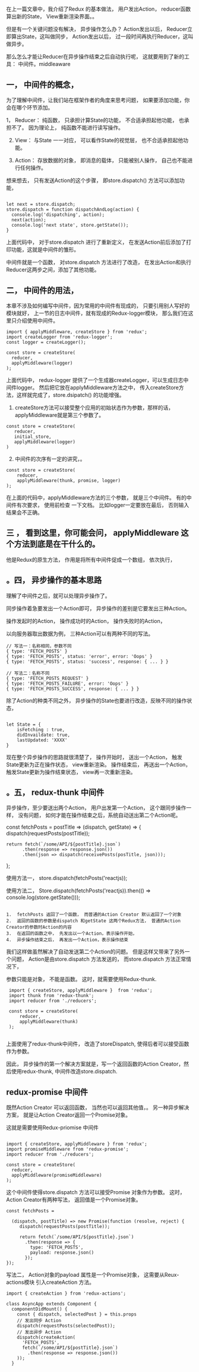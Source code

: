 ##  
 在上一篇文章中，我介绍了Redux 的基本做法， 用户发出Action， reducer函数算出新的State，  View重新渲染界面。。

但是有一个关键问题没有解决， 异步操作怎么办？
Action发出以后， Reducer立即算出State，这叫做同步， Action发出以后， 过一段时间再执行Reducer，这叫做异步。

那么怎么才能让Reducer在异步操作结束之后自动执行呢， 这就要用到了新的工具： 中间件。middleaware

## 一， 中间件的概念，

为了理解中间件，让我们站在框架作者的角度来思考问题， 如果要添加功能，你会在哪个环节添加。

1，  Reducer： 纯函数， 只承担计算State的功能， 不合适承担起他功能， 也承担不了。 因为理论上， 纯函数不能进行读写操作。

2.  View：  与State 一一对应， 可以看作State的视觉层， 也不合适承担起他功能。

3.  Action：  存放数据的对象， 即消息的载体， 只能被别人操作， 自己也不能进行任何操作。

想来想去，  只有发送Action的这个步骤，  即store.dispatch()  方法可以添加功能，

````

let next = store.dispatch;
store.dispatch = function dispatchAndLog(action) {
  console.log('dispatching', action);
  next(action);
  console.log('next state', store.getState());
}

````
上面代码中， 对于store.dispatch 进行了重新定义， 在发送Action前后添加了打印功能，这就是中间件的雏形。


中间件就是一个函数， 对store.dispatch  方法进行了改造， 在发出Action和执行Reducer这两步之间，添加了其他功能。


## 二， 中间件的用法，


本章不涉及如何编写中间件，因为常用的中间件有现成的， 只要引用别人写好的模块就好，
上一节的日志中间件，就有现成的Redux-logger模块， 那么我们在这里只介绍使用中间件。

````
import { applyMiddleware, createStore } from 'redux';
import createLogger from 'redux-logger';
const logger = createLogger();

const store = createStore(
  reducer,
  applyMiddleware(logger)
);

````

上面代码中， redux-logger 提供了一个生成器createLogger，可以生成日志中间件logger。
然后把它放在applyMiddleware方法之中， 传入createStore方法，这样就完成了，store.dsipatch() 的功能增强。


1.  createStore方法可以接受整个应用的初始状态作为参数，那样的话， applyMiddleware就是第三个参数了。
````
const store = createStore(
   reducer,
   initial_store,
   applyMiddleware(logger)
)
````



2. 中间件的次序有一定的讲究，。

````
const store = createStore(
    reducer,
    applyMiddleware(thunk, promise, logger)
);

````
在上面的代码中，applyMiddleware方法的三个参数， 就是三个中间件。 有的中间件有次要求， 使用前检查
一下文档。 比如logger一定要放在最后， 否则输入结果会不正确。

##  三 ，  看到这里，你可能会问， applyMiddleware 这个方法到底是在干什么的。

他是Redux的原生方法， 作用是将所有中间件促成一个数组， 依次执行，


## 。四，  异步操作的基本思路

理解了中间件之后，就可以处理异步操作了。

同步操作着急要发出一个Action即可， 异步操作的差别是它要发出三种Action。


操作发起时的Action，
操作成功时的Action，
操作失败时的Action，

以向服务器取出数据为例， 三种Action可以有两种不同的写法。

````
// 写法一：名称相同，参数不同
{ type: 'FETCH_POSTS' }
{ type: 'FETCH_POSTS', status: 'error', error: 'Oops' }
{ type: 'FETCH_POSTS', status: 'success', response: { ... } }

// 写法二：名称不同
{ type: 'FETCH_POSTS_REQUEST' }
{ type: 'FETCH_POSTS_FAILURE', error: 'Oops' }
{ type: 'FETCH_POSTS_SUCCESS', response: { ... } }

````
除了Action的种类不同之外， 异步操作的State也要进行改造，反映不同的操作状态，

````

let State = {
    isFetching : true,
    didInvaildate: true,
    lastUpdated: 'XXXX'
}
````

现在整个异步操作的思路就很清楚了， 
操作开始时， 送出一个Action， 触发State更新为正在操作状态， view重新渲染。
操作结束后， 再送出一个Action， 触发State更新为操作结束状态， view再一次重新渲染。


## 。五， redux-thunk 中间件

异步操作，至少要送出两个Action， 用户出发第一个Action， 这个跟同步操作一样， 没有问题，
如何才能在操作结束之后，系统自动送出第二个Action呢。

const  fetchPosts = postTitle => (dispatch, getState) => {
    dispatch(requestPosts(postTitle));
    
    return fetch(`/some/API/${postTitle}.json`)
          .then(response => response.json())
          .then(json => dispatch(receivePosts(posTitle, json)));

};

使用方法一，
 store.dispatch(fetchPosts('reactjs));
 
 使用方法二，
  Store.dispatch(fetchPosts('reactjs)).then(() => console.log(store.getState()));
  
  ````

  1.  fetchPosts 返回了一个函数， 而普通的Action Creator 默认返回了一个对象
  2.  返回的函数的参数是dispatch 和getState 这两个Redux方法， 普通的Action Creator的参数时Action的内容
  3.  在返回的函数之中， 先发出以一个Action，表示操作开始，
  4.  异步操作结束之后， 再发出一个Action，表示操作结束
````

我们这样做虽然解决了自动发送第二个Action的问题。
但是这样又带来了另外一个问题， Action是由store.dispatch 方法发送的， 而store.dispatch 方法正常情况下，

参数只能是对象， 不能是函数。 这时，就需要使用Redux-thunk.

````
 import { createStore, applyMiddleware }  from 'redux';
 import thunk from 'redux-thunk';
 import reducer from './reducers';
 
 const store = createStore(
     reducer,
     applyMiddleware(thunk)
 );
 
````

上面使用了redux-thunk中间件， 改造了storeDispatch, 使得后者可以接受函数作为参数。

因此， 异步操作的第一个解决方案就是，写一个返回函数的Action Creator，然后使用redux-thunk, 
中间件改造store.dispatch.

##  redux-promise 中间件

既然Action Creator 可以返回函数， 当然也可以返回其他值，。
另一种异步解决方案， 就是让Action Creator返回一个Promise对象。

这就是需要使用Redux-priomise 中间件

````

import { createStore, applyMiddleware } from 'redux';
import promiseMiddleware from 'redux-promise';
import reducer from './reducers';

const store = createStore(
  reducer,
  applyMiddleware(promiseMiddleware)
); 

````

这个中间件使得store.dispatch 方法可以接受Promise 对象作为参数。
这时，Action Creator有两种写法， 返回值是一个Promise对象。
````
const fetchPosts = 

  (dispatch, postTitle) => new Promise(function (resolve, reject) {
     dispatch(requestPosts(postTitle));
     
     return fetch(`/some/API/${postTitle}.json`)
       .then(response => {
         type: 'FETCH_POSTS',
         payload: response.json()
       });
});

````

写法二， Action对象的payload 属性是一个Promise对象， 这需要从Reux-actions模块
引入createAction 方法。 

````
import { createAction } from 'redux-actions';

class AsyncApp extends Component {
  componentDidMount() {
    const { dispatch, selectedPost } = this.props
    // 发出同步 Action
    dispatch(requestPosts(selectedPost));
    // 发出异步 Action
    dispatch(createAction(
      'FETCH_POSTS', 
      fetch(`/some/API/${postTitle}.json`)
        .then(response => response.json())
    ));
  }
````


























  
  














































